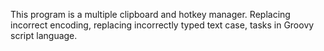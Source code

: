 This program is a multiple clipboard and hotkey manager. Replacing incorrect encoding, replacing incorrectly typed text case, tasks in Groovy script language.
